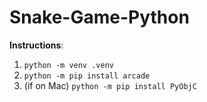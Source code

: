 # Snake-Game-Python
**Instructions**: 
1. `python -m venv .venv`  
2. `python -m pip install arcade`
3. (if on Mac) `python -m pip install PyObjC`
